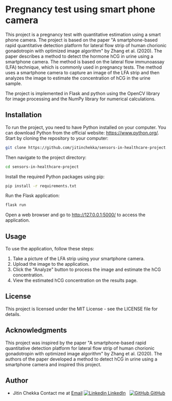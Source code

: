 # Pregnancy test using smart phone camera
This project is a pregnancy test with quantitative estimation using a smart phone camera. The project is based on the paper "A smartphone-based rapid quantitative detection platform for lateral flow strip of human chorionic gonadotropin with optimized image algorithm" by Zhang et al. (2020). The paper describes a method to detect the hormone hCG in urine using a smartphone camera. The method is based on the lateral flow immunoassay (LFA) technique, which is commonly used in pregnancy tests. The method uses a smartphone camera to capture an image of the LFA strip and then analyzes the image to estimate the concentration of hCG in the urine sample.

The project is implemented in Flask and python using the OpenCV library for image processing and the NumPy library for numerical calculations. 

## Installation
To run the project, you need to have Python installed on your computer. You can download Python from the official website: https://www.python.org/.
Start by cloning the repository to your computer:
```bash
git clone https://github.com/jitinchekka/sensors-in-healthcare-project.git
```
Then navigate to the project directory:
```bash
cd sensors-in-healthcare-project
```
Install the required Python packages using pip:
```bash
pip install -r requirements.txt
```
Run the Flask application:
```bash
flask run
```
Open a web browser and go to http://127.0.0.1:5000/ to access the application.

## Usage
To use the application, follow these steps:
1. Take a picture of the LFA strip using your smartphone camera.
2. Upload the image to the application.
3. Click the "Analyze" button to process the image and estimate the hCG concentration.
4. View the estimated hCG concentration on the results page.

## License
This project is licensed under the MIT License - see the LICENSE file for details.

## Acknowledgments
This project was inspired by the paper "A smartphone-based rapid quantitative detection platform for lateral flow strip of human chorionic gonadotropin with optimized image algorithm" by Zhang et al. (2020). The authors of the paper developed a method to detect hCG in urine using a smartphone camera and inspired this project.

## Author
- Jitin Chekka
Contact me at [Email](mailto:jitinchekka2@gmail.com?subject=[GitHub]%20Source%20SIH%20Project)
[![Linkedin](https://i.stack.imgur.com/gVE0j.png) LinkedIn](https://www.linkedin.com/in/jitin-krishna-chekka/)
&nbsp;
[![GitHub](https://i.stack.imgur.com/tskMh.png) GitHub](https://github.com/jitinchekka)